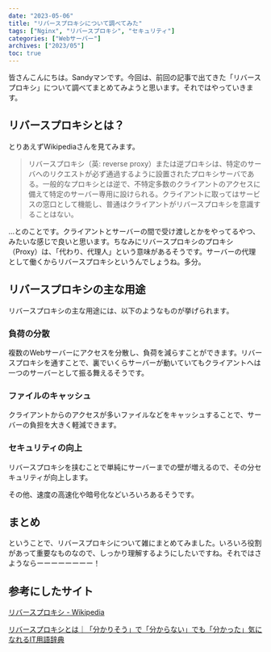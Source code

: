 ```yaml
---
date: "2023-05-06"
title: "リバースプロキシについて調べてみた"
tags: ["Nginx", "リバースプロキシ", "セキュリティ"]
categories: ["Webサーバー"]
archives: ["2023/05"]
toc: true
---
```


皆さんこんにちは。Sandyマンです。今回は、前回の記事で出てきた「リバースプロキシ」について調べてまとめてみようと思います。それではやっていきます。

## リバースプロキシとは？
とりあえずWikipediaさんを見てみます。
> リバースプロキシ（英: reverse proxy）または逆プロキシは、特定のサーバへのリクエストが必ず通過するように設置されたプロキシサーバである。一般的なプロキシとは逆で、不特定多数のクライアントのアクセスに備えて特定のサーバー専用に設けられる。クライアントに取ってはサービスの窓口として機能し、普通はクライアントがリバースプロキシを意識することはない。

...とのことです。クライアントとサーバーの間で受け渡しとかをやってるやつ、みたいな感じで良いと思います。ちなみにリバースプロキシのプロキシ（Proxy）は、「代わり、代理人」という意味があるそうです。サーバーの代理として働くからリバースプロキシというんでしょうね。多分。

## リバースプロキシの主な用途
リバースプロキシの主な用途には、以下のようなものが挙げられます。

### 負荷の分散
複数のWebサーバーにアクセスを分散し、負荷を減らすことができます。リバースプロキシを通すことで、裏でいくらサーバーが動いていてもクライアントへは一つのサーバーとして振る舞えるそうです。

### ファイルのキャッシュ
クライアントからのアクセスが多いファイルなどをキャッシュすることで、サーバーの負担を大きく軽減できます。

### セキュリティの向上
リバースプロキシを挟むことで単純にサーバーまでの壁が増えるので、その分セキュリティが向上します。

その他、速度の高速化や暗号化などいろいろあるそうです。

## まとめ
ということで、リバースプロキシについて雑にまとめてみました。いろいろ役割があって重要なものなので、しっかり理解するようにしたいですね。それではさようならーーーーーーーー！

## 参考にしたサイト
[リバースプロキシ - Wikipedia](https://ja.wikipedia.org/wiki/%E3%83%AA%E3%83%90%E3%83%BC%E3%82%B9%E3%83%97%E3%83%AD%E3%82%AD%E3%82%B7)

[リバースプロキシとは｜「分かりそう」で「分からない」でも「分かった」気になれるIT用語辞典](https://wa3.i-3-i.info/word1755.html)